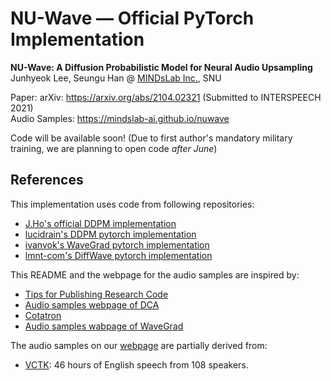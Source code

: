 # NU-Wave &mdash; Official PyTorch Implementation

**NU-Wave: A Diffusion Probabilistic Model for Neural Audio Upsampling**
Junhyeok Lee, Seungu Han @ [MINDsLab Inc.](https://mindslab.ai), SNU

Paper: arXiv: https://arxiv.org/abs/2104.02321 (Submitted to INTERSPEECH 2021)<br>
Audio Samples: https://mindslab-ai.github.io/nuwave<br>

Code will be available soon! (Due to first author's mandatory military training, we are planning to open code *after June*)


## References

This implementation uses code from following repositories:
- [J.Ho's official DDPM implementation](https://github.com/hojonathanho/diffusion)
- [lucidrain's DDPM pytorch implementation](https://github.com/lucidrains/denoising-diffusion-pytorch)
- [ivanvok's WaveGrad pytorch implementation](https://github.com/ivanvovk/WaveGrad)
- [lmnt-com's DiffWave pytorch implementation](https://github.com/lmnt-com/diffwave)

This README and the webpage for the audio samples are inspired by:
- [Tips for Publishing Research Code](https://github.com/paperswithcode/releasing-research-code)
- [Audio samples webpage of DCA](https://google.github.io/tacotron/publications/location_relative_attention/)
- [Cotatron](https://github.com/mindslab-ai/cotatron/)
- [Audio samples wabpage of WaveGrad](https://wavegrad.github.io)

The audio samples on our [webpage](https://mindslab-ai.github.io/nuwave/) are partially derived from:
- [VCTK](https://homepages.inf.ed.ac.uk/jyamagis/page3/page58/page58.html): 46 hours of English speech from 108 speakers.

